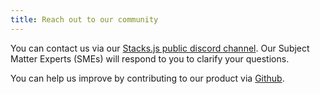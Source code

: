 ```yaml
---
title: Reach out to our community
---
```


You can contact us via our [Stacks.js public discord channel](https://discord.com/channels/621759717756370964/1022879438515486791). Our Subject Matter Experts (SMEs) will respond to you to clarify your questions.

You can help us improve by contributing to our product via [Github](https://github.com/hirosystems/stacks.js/blob/master/CONTRIBUTING.md).
